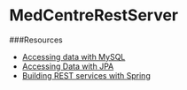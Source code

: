 # MedCentreRestServer


###Resources
- [Accessing data with MySQL](https://spring.io/guides/gs/accessing-data-mysql/)
- [Accessing Data with JPA](https://spring.io/guides/gs/accessing-data-jpa/)
- [Building REST services with Spring](https://spring.io/guides/tutorials/rest/)